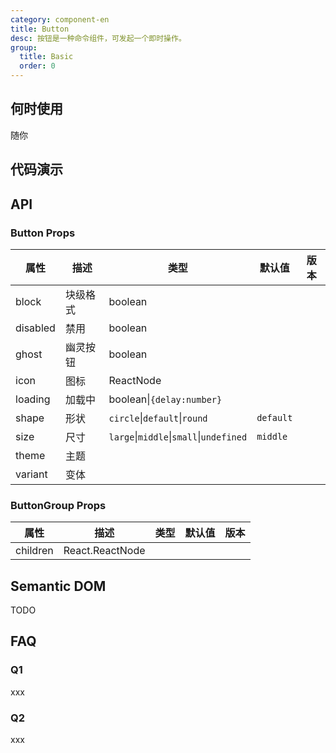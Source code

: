 ```yaml
---
category: component-en
title: Button
desc: 按钮是一种命令组件，可发起一个即时操作。
group:
  title: Basic
  order: 0
---
```


## 何时使用

随你

## 代码演示

<example src="./examples/basic.md" title="基本用法" />

<example src="./examples/icon.md" title="图标按钮" />

<example src="./examples/shape.md" title="按钮形状" />

<example src="./examples/size.md" title="按钮尺寸" />

<example src="./examples/status.md" title="按钮状态" />

<example src="./examples/disabled.md" title="禁用按钮" disabled />

<example src="./examples/block.md" title="长按钮" />

## API

### Button Props

| 属性     | 描述     | 类型                                    | 默认值    | 版本 |
| -------- | -------- | --------------------------------------- | --------- | ---- |
| block    | 块级格式 | boolean                                 |           |      |
| disabled | 禁用     | boolean                                 |           |      |
| ghost    | 幽灵按钮 | boolean                                 |           |      |
| icon     | 图标     | ReactNode                               |           |      |
| loading  | 加载中   | boolean\|`{delay:number}`               |           |      |
| shape    | 形状     | `circle`\|`default`\|`round`            | `default` |      |
| size     | 尺寸     | `large`\|`middle`\|`small`\|`undefined` | `middle`  |      |
| theme    | 主题     |                                         |           |      |
| variant  | 变体     |                                         |           |      |

### ButtonGroup Props

| 属性     | 描述            | 类型 | 默认值 | 版本 |
| -------- | --------------- | ---- | ------ | ---- |
| children | React.ReactNode |      |        |      |

## Semantic DOM

<semantic src="./examples/semantic.md" />

TODO

## FAQ

### Q1

xxx

### Q2

xxx
